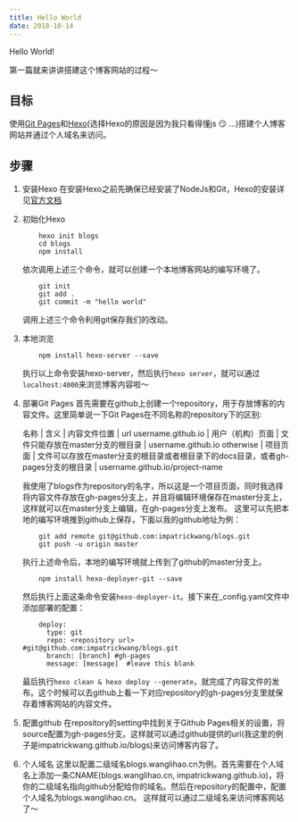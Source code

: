 ```yaml
---
title: Hello World
date: 2018-10-14
---
```

Hello World!

第一篇就来讲讲搭建这个博客网站的过程～

## 目标
使用[Git Pages](https://pages.github.com/)和[Hexo](https://hexo.io/)(选择Hexo的原因是因为我只看得懂js :smirk: ...)搭建个人博客网站并通过个人域名来访问。

## 步骤
1. 安装Hexo
    在安装Hexo之前先确保已经安装了NodeJs和Git，Hexo的安装详见[官方文档](https://hexo.io/docs/)
2. 初始化Hexo
    ```
        hexo init blogs
        cd blogs
        npm install
    ```
    依次调用上述三个命令，就可以创建一个本地博客网站的编写环境了。
    ```
        git init
        git add .
        git commit -m "hello world"
    ```
    调用上述三个命令利用git保存我们的改动。
3. 本地浏览
    ```
        npm install hexo-server --save
    ```
    执行以上命令安装hexo-server，然后执行`hexo server`，就可以通过`localhost:4000`来浏览博客内容啦～
4. 部署Git Pages
    首先需要在github上创建一个repository，用于存放博客的内容文件。这里简单说一下Git Pages在不同名称的repository下的区别:

    名称 | 含义 | 内容文件位置 | url
    username.github.io | 用户（机构）页面 | 文件只能存放在master分支的根目录 | username.github.io
    otherwise | 项目页面 | 文件可以存放在master分支的根目录或者根目录下的docs目录，或者gh-pages分支的根目录 | username.github.io/project-name

    我使用了blogs作为repository的名字，所以这是一个项目页面，同时我选择将内容文件存放在gh-pages分支上，并且将编辑环境保存在master分支上，这样就可以在master分支上编辑，在gh-pages分支上发布。
    这里可以先把本地的编写环境推到github上保存，下面以我的github地址为例：
    ```
        git add remote git@github.com:impatrickwang/blogs.git
        git push -u origin master
    ```
    执行上述命令后，本地的编写环境就上传到了github的master分支上。
    ```
        npm install hexo-deployer-git --save
    ```
    然后执行上面这条命令安装`hexo-deployer-it`。接下来在_config.yaml文件中添加部署的配置：
    ```
        deploy:
          type: git   
          repo: <repository url>  #git@github.com:impatrickwang/blogs.git
          branch: [branch] #gh-pages
          message: [message]  #leave this blank
    ```
    最后执行`hexo clean & hexo deploy --generate`，就完成了内容文件的发布。这个时候可以去github上看一下对应repository的gh-pages分支里就保存着博客网站的内容文件。
5. 配置github
    在repository的setting中找到关于Github Pages相关的设置，将source配置为gh-pages分支。这样就可以通过github提供的url(我这里的例子是impatrickwang.github.io/blogs)来访问博客内容了。
6. 个人域名
    这里以配置二级域名blogs.wanglihao.cn为例。首先需要在个人域名上添加一条CNAME(blogs.wanglihao.cn, impatrickwang.github.io)，将你的二级域名指向github分配给你的域名。然后在repository的配置中，配置个人域名为blogs.wanglihao.cn。
    这样就可以通过二级域名来访问博客网站了～
